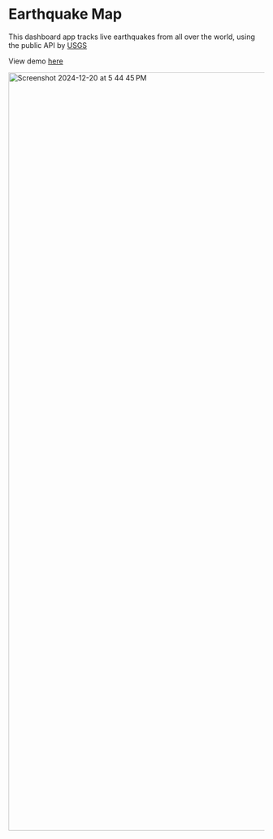 # Earthquake Map

This dashboard app tracks live earthquakes from all over the world, using the public API by [USGS](https://earthquake.usgs.gov/ws/)

View demo [here](https://huytr.dev/earthquake-map/)

<img width="1492" alt="Screenshot 2024-12-20 at 5 44 45 PM" src="https://github.com/user-attachments/assets/d6119246-7592-4963-8acb-0f22141e59ab" />
